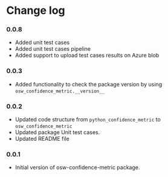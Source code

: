 # Change log

### 0.0.8
- Added unit test cases
- Added unit test cases pipeline
- Added support to upload test cases results on Azure blob

### 0.0.3
- Added functionality to check the package version by using `osw_confidence_metric.__version__`

### 0.0.2
- Updated code structure from `python_confidence_metric` to `osw_confidence_metric`
- Updated package Unit test cases.
- Updated README file

### 0.0.1
- Initial version of osw-confidence-metric package.




